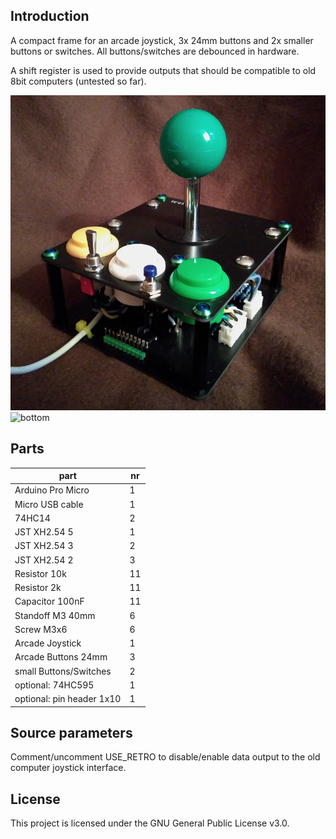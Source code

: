 ## Introduction

A compact frame for an arcade joystick, 3x 24mm buttons and 2x smaller buttons or switches. All buttons/switches are debounced in hardware.

A shift register is used to provide outputs that should be compatible to old 8bit computers (untested so far).

![top](overview.png?raw=true "overview")
![bottom](pcb_bottom_label.jpg?raw=true "bottom pcb")

## Parts

| part | nr |
|------|-------------|
| Arduino Pro Micro | 1 |
| Micro USB cable | 1 |
| 74HC14 | 2 |
| JST XH2.54 5 | 1 |
| JST XH2.54 3 | 2 |
| JST XH2.54 2 | 3 |
| Resistor 10k | 11 |
| Resistor 2k | 11 |
| Capacitor 100nF | 11 |
| Standoff M3 40mm | 6 |
| Screw M3x6 | 6 |
| Arcade Joystick | 1 |
| Arcade Buttons 24mm | 3 |
| small Buttons/Switches | 2 |
| optional: 74HC595 | 1 |
| optional: pin header 1x10 | 1 |

## Source parameters

Comment/uncomment USE_RETRO to disable/enable data output to the old computer joystick interface.

## License
This project is licensed under the GNU General Public License v3.0.
